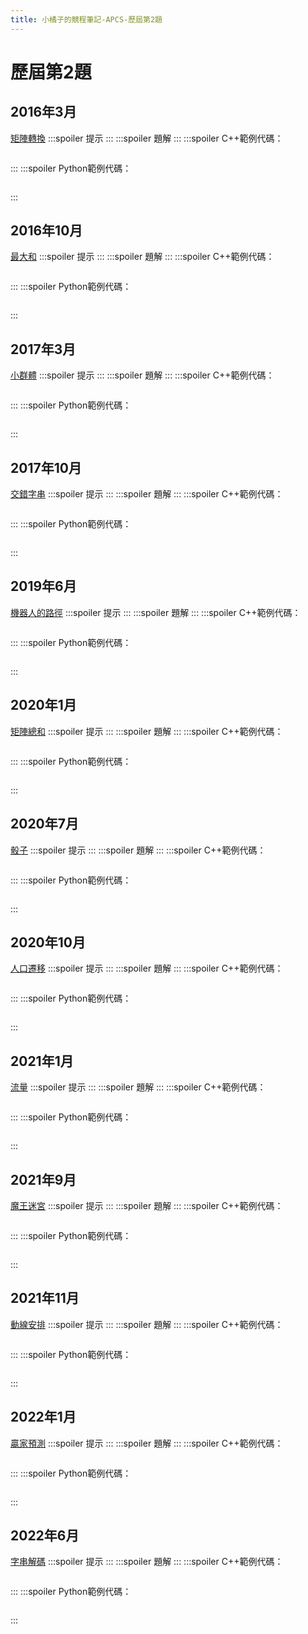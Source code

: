 ```yaml
---
title: 小橘子的競程筆記-APCS-歷屆第2題
---
```


# 歷屆第2題
## 2016年3月
[矩陣轉換](https://zerojudge.tw/ShowProblem?problemid=b965)
:::spoiler 提示
:::
:::spoiler 題解
:::
:::spoiler C++範例代碼：
```cpp
```
:::
:::spoiler Python範例代碼：
```py
```
:::
## 2016年10月
[最大和](https://zerojudge.tw/ShowProblem?problemid=c295)
:::spoiler 提示
:::
:::spoiler 題解
:::
:::spoiler C++範例代碼：
```cpp
```
:::
:::spoiler Python範例代碼：
```py
```
:::
## 2017年3月
[小群體](https://zerojudge.tw/ShowProblem?problemid=c291)
:::spoiler 提示
:::
:::spoiler 題解
:::
:::spoiler C++範例代碼：
```cpp
```
:::
:::spoiler Python範例代碼：
```py
```
:::
## 2017年10月
[交錯字串](https://zerojudge.tw/ShowProblem?problemid=c462)
:::spoiler 提示
:::
:::spoiler 題解
:::
:::spoiler C++範例代碼：
```cpp
```
:::
:::spoiler Python範例代碼：
```py
```
:::
## 2019年6月
[機器人的路徑](https://zerojudge.tw/ShowProblem?problemid=e287)
:::spoiler 提示
:::
:::spoiler 題解
:::
:::spoiler C++範例代碼：
```cpp
```
:::
:::spoiler Python範例代碼：
```py
```
:::
## 2020年1月
[矩陣總和](https://zerojudge.tw/ShowProblem?problemid=h027)
:::spoiler 提示
:::
:::spoiler 題解
:::
:::spoiler C++範例代碼：
```cpp
```
:::
:::spoiler Python範例代碼：
```py
```
:::
## 2020年7月
[骰子](https://zerojudge.tw/ShowProblem?problemid=f580)
:::spoiler 提示
:::
:::spoiler 題解
:::
:::spoiler C++範例代碼：
```cpp
```
:::
:::spoiler Python範例代碼：
```py
```
:::
## 2020年10月
[人口遷移](https://zerojudge.tw/ShowProblem?problemid=f313)
:::spoiler 提示
:::
:::spoiler 題解
:::
:::spoiler C++範例代碼：
```cpp
```
:::
:::spoiler Python範例代碼：
```py
```
:::
## 2021年1月
[流量](https://zerojudge.tw/ShowProblem?problemid=f606)
:::spoiler 提示
:::
:::spoiler 題解
:::
:::spoiler C++範例代碼：
```cpp
```
:::
:::spoiler Python範例代碼：
```py
```
:::
## 2021年9月
[魔王迷宮](https://zerojudge.tw/ShowProblem?problemid=g276)
:::spoiler 提示
:::
:::spoiler 題解
:::
:::spoiler C++範例代碼：
```cpp
```
:::
:::spoiler Python範例代碼：
```py
```
:::
## 2021年11月
[動線安排](https://zerojudge.tw/ShowProblem?problemid=g596)
:::spoiler 提示
:::
:::spoiler 題解
:::
:::spoiler C++範例代碼：
```cpp
```
:::
:::spoiler Python範例代碼：
```py
```
:::
## 2022年1月
[贏家預測](https://zerojudge.tw/ShowProblem?problemid=h082)
:::spoiler 提示
:::
:::spoiler 題解
:::
:::spoiler C++範例代碼：
```cpp
```
:::
:::spoiler Python範例代碼：
```py
```
:::
## 2022年6月
[字串解碼](https://zerojudge.tw/ShowProblem?problemid=i400)
:::spoiler 提示
:::
:::spoiler 題解
:::
:::spoiler C++範例代碼：
```cpp
```
:::
:::spoiler Python範例代碼：
```py
```
:::